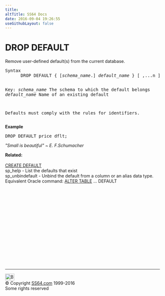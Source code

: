 ```yaml
---
title:
altTitle: SS64 Docs
date: 2016-09-04 19:26:55
useGithubLayout: false
---
```

<!-- #BeginLibraryItem "/Library/head_sql.lbi" --><!-- #EndLibraryItem --><h1> DROP DEFAULT</h1>
<p>Remove user-defined default(s) from the current database.</p>
<pre>Syntax
      DROP DEFAULT { [<i>schema_name</i>.] <i>default_name</i> } [ ,...n ] [ ; ]

Key:
    <i>schema_name</i>    The schema to which the default belongs
    <i>default_name</i>   Name of an existing default

Defaults must comply with the rules for identifiers.
</pre>
<p><b>Example</b></p>
<pre>DROP DEFAULT price_dflt;</pre>
<p class="quote"><i>"Small is beautiful" ~ E. F.Schumacher</i></p>
<p><b>Related:</b><br>
  <br>
  <a href="default_c.html">CREATE DEFAULT</a><br>sp_help - List the defaults that exist <br>
  sp_unbindefault - Unbind the default from a column or an alias data type.<br>
Equivalent Oracle command:  <a href="../ora/table_a.html">ALTER TABLE</a> ... DEFAULT</p><!-- #BeginLibraryItem "/Library/foot_sql.lbi" --><p><script async="" src="//pagead2.googlesyndication.com/pagead/js/adsbygoogle.js"></script>
<!-- ss64-sql -->
<ins class="adsbygoogle" style="display:inline-block;width:300px;height:250px" data-ad-client="ca-pub-6140977852749469" data-ad-slot="6953563613"></ins>
<script>
(adsbygoogle = window.adsbygoogle || []).push({});
</script></p>
<hr>
<div id="bl" class="footer"><a href="#"><img src="../images/top.png" width="30" height="22" alt="Back to the Top"></a></div>
<div id="br" class="footer, tagline">© Copyright <a href="http://ss64.com/">SS64.com</a> 1999-2016<br>
Some rights reserved</div><!-- #EndLibraryItem -->

